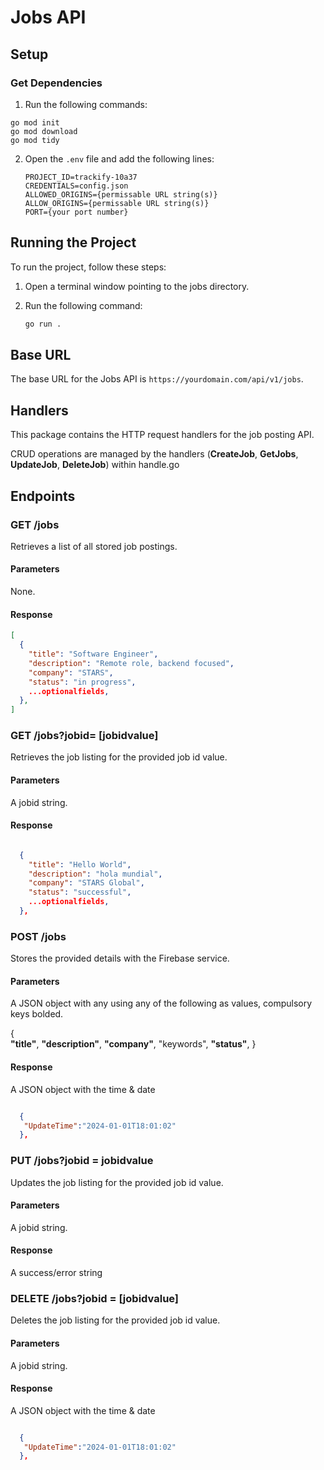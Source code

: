 # Jobs API

## Setup

### Get Dependencies

1. Run the following commands:

```
go mod init
go mod download
go mod tidy
```

2. Open the `.env` file and add the following lines:

   ```dotenv
   PROJECT_ID=trackify-10a37
   CREDENTIALS=config.json
   ALLOWED_ORIGINS={permissable URL string(s)}
   ALLOW_ORIGINS={permissable URL string(s)}
   PORT={your port number}
   ```

## Running the Project

To run the project, follow these steps:

1. Open a terminal window pointing to the jobs directory.

2. Run the following command:

   ```bash
   go run .
   ```


## Base URL

The base URL for the Jobs API is `https://yourdomain.com/api/v1/jobs`.


## Handlers

This package contains the HTTP request handlers for the job posting API.

CRUD operations are managed by the handlers (**CreateJob**, **GetJobs**, **UpdateJob**, **DeleteJob**) within handle.go


## Endpoints

### GET /jobs

Retrieves a list of all stored job postings.

#### Parameters

None.

#### Response

```json
[
  {
    "title": "Software Engineer",
    "description": "Remote role, backend focused",
    "company": "STARS",
    "status": "in progress",
    ...optionalfields,
  },
]
```

### GET /jobs?jobid= [jobidvalue]

Retrieves the job listing for the provided job id value.

#### Parameters

A jobid string.

#### Response

```json

  {
    "title": "Hello World",
    "description": "hola mundial",
    "company": "STARS Global",
    "status": "successful",
    ...optionalfields,
  },

```

### POST /jobs

Stores the provided details with the Firebase service.

#### Parameters

A JSON object with any using any of the following as values, compulsory keys bolded.

{  
**"title"**,
**"description"**,
**"company"**,
"keywords",
**"status"**,
}

#### Response

A JSON object with the time & date 

```json

  {
   "UpdateTime":"2024-01-01T18:01:02"
  },

```

### PUT /jobs?jobid = jobidvalue

Updates the job listing for the provided job id value.

#### Parameters

A jobid string.

#### Response

A success/error string


### DELETE /jobs?jobid = [jobidvalue]

Deletes the job listing for the provided job id value.

#### Parameters

A jobid string.

#### Response

A JSON object with the time & date 

```json

  {
   "UpdateTime":"2024-01-01T18:01:02"
  },

```
